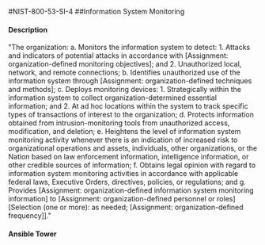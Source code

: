 #NIST-800-53-SI-4
##Information System Monitoring
#### Description
"The organization:
  a.  Monitors the information system to detect:
    1.  Attacks and indicators of potential attacks in accordance with [Assignment: organization-defined monitoring objectives]; and
    2.  Unauthorized local, network, and remote connections;
  b.  Identifies unauthorized use of the information system through [Assignment: organization-defined techniques and methods];
  c.  Deploys monitoring devices:
    1.  Strategically within the information system to collect organization-determined essential information; and
    2.  At ad hoc locations within the system to track specific types of transactions of interest to the organization;
  d.  Protects information obtained from intrusion-monitoring tools from unauthorized access, modification, and deletion;
  e.  Heightens the level of information system monitoring activity whenever there is an indication of increased risk to organizational operations and assets, individuals, other organizations, or the Nation based on law enforcement information, intelligence information, or other credible sources of information;
  f.  Obtains legal opinion with regard to information system monitoring activities in accordance with applicable federal laws, Executive Orders, directives, policies, or regulations; and
  g.  Provides [Assignment: organization-defined information system monitoring information] to [Assignment: organization-defined personnel or roles] [Selection (one or more): as needed; [Assignment: organization-defined frequency]]."
#### Ansible Tower

